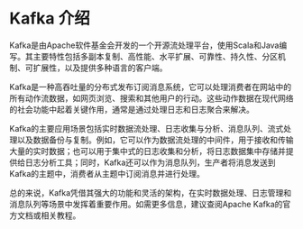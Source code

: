 # Kafka 介绍

Kafka是由Apache软件基金会开发的一个开源流处理平台，使用Scala和Java编写。其主要特性包括多副本复制、高性能、水平扩展、可靠性、持久性、分区机制、可扩展性，以及提供多种语言的客户端。

Kafka是一种高吞吐量的分布式发布订阅消息系统，它可以处理消费者在网站中的所有动作流数据，如网页浏览、搜索和其他用户的行动。这些动作数据在现代网络的社会功能中起着关键作用，通常是通过处理日志和日志聚合来解决。

Kafka的主要应用场景包括实时数据流处理、日志收集与分析、消息队列、流式处理以及数据备份与复制。例如，它可以作为数据流处理的中间件，用于接收和传输大量的实时数据；也可以用于集中式的日志收集和分析，将日志数据集中存储并提供给日志分析工具；同时，Kafka还可以作为消息队列，生产者将消息发送到Kafka的主题中，消费者从主题中订阅消息并进行处理。

总的来说，Kafka凭借其强大的功能和灵活的架构，在实时数据处理、日志管理和消息队列等场景中发挥着重要作用。如需更多信息，建议查阅Apache Kafka的官方文档或相关教程。